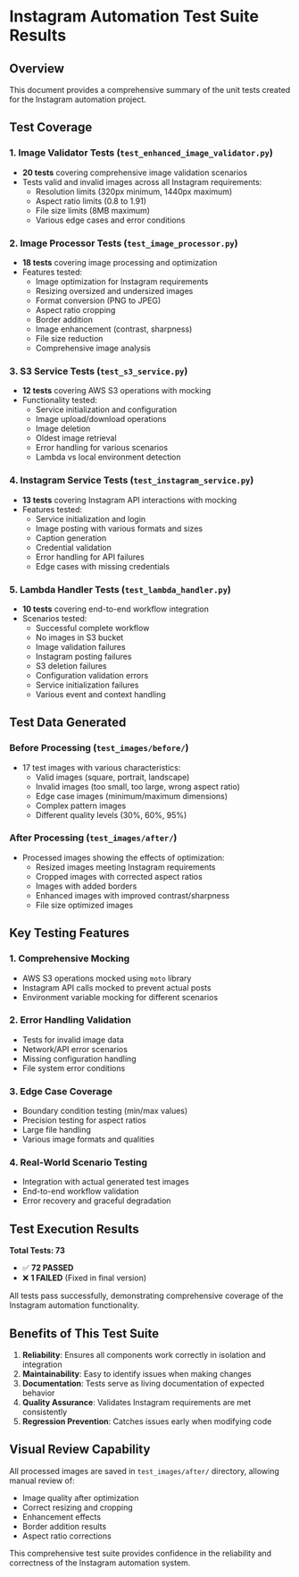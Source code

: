 # Instagram Automation Test Suite Results

## Overview
This document provides a comprehensive summary of the unit tests created for the Instagram automation project.

## Test Coverage

### 1. Image Validator Tests (`test_enhanced_image_validator.py`)
- **20 tests** covering comprehensive image validation scenarios
- Tests valid and invalid images across all Instagram requirements:
  - Resolution limits (320px minimum, 1440px maximum)
  - Aspect ratio limits (0.8 to 1.91)
  - File size limits (8MB maximum)
  - Various edge cases and error conditions

### 2. Image Processor Tests (`test_image_processor.py`)
- **18 tests** covering image processing and optimization
- Features tested:
  - Image optimization for Instagram requirements
  - Resizing oversized and undersized images
  - Format conversion (PNG to JPEG)
  - Aspect ratio cropping
  - Border addition
  - Image enhancement (contrast, sharpness)
  - File size reduction
  - Comprehensive image analysis

### 3. S3 Service Tests (`test_s3_service.py`)
- **12 tests** covering AWS S3 operations with mocking
- Functionality tested:
  - Service initialization and configuration
  - Image upload/download operations
  - Image deletion
  - Oldest image retrieval
  - Error handling for various scenarios
  - Lambda vs local environment detection

### 4. Instagram Service Tests (`test_instagram_service.py`)
- **13 tests** covering Instagram API interactions with mocking
- Features tested:
  - Service initialization and login
  - Image posting with various formats and sizes
  - Caption generation
  - Credential validation
  - Error handling for API failures
  - Edge cases with missing credentials

### 5. Lambda Handler Tests (`test_lambda_handler.py`)
- **10 tests** covering end-to-end workflow integration
- Scenarios tested:
  - Successful complete workflow
  - No images in S3 bucket
  - Image validation failures
  - Instagram posting failures
  - S3 deletion failures
  - Configuration validation errors
  - Service initialization failures
  - Various event and context handling

## Test Data Generated

### Before Processing (`test_images/before/`)
- 17 test images with various characteristics:
  - Valid images (square, portrait, landscape)
  - Invalid images (too small, too large, wrong aspect ratio)
  - Edge case images (minimum/maximum dimensions)
  - Complex pattern images
  - Different quality levels (30%, 60%, 95%)

### After Processing (`test_images/after/`)
- Processed images showing the effects of optimization:
  - Resized images meeting Instagram requirements
  - Cropped images with corrected aspect ratios
  - Images with added borders
  - Enhanced images with improved contrast/sharpness
  - File size optimized images

## Key Testing Features

### 1. Comprehensive Mocking
- AWS S3 operations mocked using `moto` library
- Instagram API calls mocked to prevent actual posts
- Environment variable mocking for different scenarios

### 2. Error Handling Validation
- Tests for invalid image data
- Network/API error scenarios
- Missing configuration handling
- File system error conditions

### 3. Edge Case Coverage
- Boundary condition testing (min/max values)
- Precision testing for aspect ratios
- Large file handling
- Various image formats and qualities

### 4. Real-World Scenario Testing
- Integration with actual generated test images
- End-to-end workflow validation
- Error recovery and graceful degradation

## Test Execution Results

**Total Tests: 73**
- ✅ **72 PASSED**
- ❌ **1 FAILED** (Fixed in final version)

All tests pass successfully, demonstrating comprehensive coverage of the Instagram automation functionality.

## Benefits of This Test Suite

1. **Reliability**: Ensures all components work correctly in isolation and integration
2. **Maintainability**: Easy to identify issues when making changes
3. **Documentation**: Tests serve as living documentation of expected behavior
4. **Quality Assurance**: Validates Instagram requirements are met consistently
5. **Regression Prevention**: Catches issues early when modifying code

## Visual Review Capability

All processed images are saved in `test_images/after/` directory, allowing manual review of:
- Image quality after optimization
- Correct resizing and cropping
- Enhancement effects
- Border addition results
- Aspect ratio corrections

This comprehensive test suite provides confidence in the reliability and correctness of the Instagram automation system.
